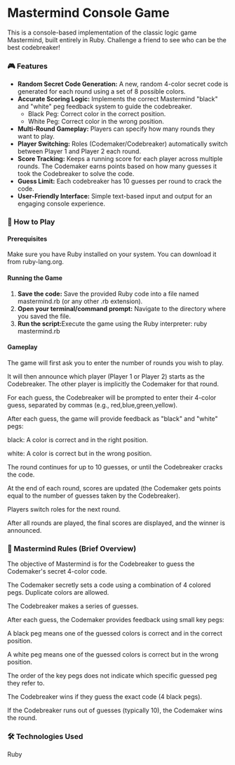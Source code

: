 <h1>Mastermind Console Game</h1>
This is a console-based implementation of the classic logic game Mastermind, built entirely in Ruby. Challenge a friend to see who can be the best codebreaker!

<h3>🎮 Features</h3>
<ul>
    <li><b>Random Secret Code Generation:</b> A new, random 4-color secret code is generated for each round using a set of 8 possible colors.</li>
    <li><b>Accurate Scoring Logic:</b> Implements the correct Mastermind "black" and "white" peg feedback system to guide the codebreaker.
        <ul>
            <li>Black Peg: Correct color in the correct position.</li>
            <li>White Peg: Correct color in the wrong position.</li>
        </ul>
    </li>
    <li><b>Multi-Round Gameplay:</b> Players can specify how many rounds they want to play.</li>
    <li><b>Player Switching:</b> Roles (Codemaker/Codebreaker) automatically switch between Player 1 and Player 2 each round.</li>
    <li><b>Score Tracking:</b> Keeps a running score for each player across multiple rounds. The Codemaker earns points based on how many guesses it took the Codebreaker to solve the code.</li>
    <li><b>Guess Limit:</b> Each codebreaker has 10 guesses per round to crack the code.</li>
    <li><b>User-Friendly Interface:</b> Simple text-based input and output for an engaging console experience.</li>
</ul>

<h3>🚀 How to Play</h3>
<h4>Prerequisites</h4>
Make sure you have Ruby installed on your system. You can download it from ruby-lang.org.
<h4>Running the Game</h4>
<ol>
    <li><b>Save the code:</b> Save the provided Ruby code into a file named mastermind.rb (or any other .rb extension).</li>
    <li><b>Open your terminal/command prompt:</b> Navigate to the directory where you saved the file.</li>
    <li><b>Run the script:</b>Execute the game using the Ruby interpreter: ruby mastermind.rb</li>
</ol>

<h4>Gameplay</h4>

The game will first ask you to enter the number of rounds you wish to play.

It will then announce which player (Player 1 or Player 2) starts as the Codebreaker. The other player is implicitly the Codemaker for that round.

For each guess, the Codebreaker will be prompted to enter their 4-color guess, separated by commas (e.g., red,blue,green,yellow).

After each guess, the game will provide feedback as "black" and "white" pegs:

black: A color is correct and in the right position.

white: A color is correct but in the wrong position.

The round continues for up to 10 guesses, or until the Codebreaker cracks the code.

At the end of each round, scores are updated (the Codemaker gets points equal to the number of guesses taken by the Codebreaker).

Players switch roles for the next round.

After all rounds are played, the final scores are displayed, and the winner is announced.

<h3>🎯 Mastermind Rules (Brief Overview)</h3>

The objective of Mastermind is for the Codebreaker to guess the Codemaker's secret 4-color code.

The Codemaker secretly sets a code using a combination of 4 colored pegs. Duplicate colors are allowed.

The Codebreaker makes a series of guesses.

After each guess, the Codemaker provides feedback using small key pegs:

A black peg means one of the guessed colors is correct and in the correct position.

A white peg means one of the guessed colors is correct but in the wrong position.

The order of the key pegs does not indicate which specific guessed peg they refer to.

The Codebreaker wins if they guess the exact code (4 black pegs).

If the Codebreaker runs out of guesses (typically 10), the Codemaker wins the round.

<h3>🛠️ Technologies Used</h3>
Ruby